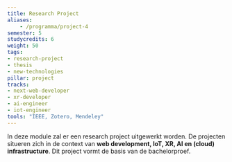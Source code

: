 ```yaml
---
title: Research Project
aliases:
    - /programma/project-4
semester: 5
studycredits: 6
weight: 50
tags:
- research-project
- thesis
- new-technologies
pillar: project
tracks:
- next-web-developer
- xr-developer
- ai-engineer
- iot-engineer
tools: "IEEE, Zotero, Mendeley"
---
```


In deze module zal er een research project uitgewerkt worden. De projecten situeren zich in de context van **web development, IoT, XR, AI en (cloud) infrastructure**. Dit project vormt de basis van de bachelorproef.
